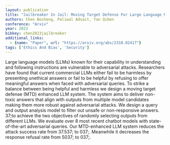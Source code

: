 ```yaml
---
layout: publication
title: "Jailbreaker In Jail: Moving Target Defense For Large Language Models"
authors: Chen Bocheng, Paliwal Advait, Yan Qiben
conference: "Arxiv"
year: 2023
bibkey: chen2023jailbreaker
additional_links:
  - {name: "Paper", url: "https://arxiv.org/abs/2310.02417"}
tags: ['Ethics And Bias', 'Security']
---
```

Large language models (LLMs) known for their capability in understanding and following instructions are vulnerable to adversarial attacks. Researchers have found that current commercial LLMs either fail to be harmless by presenting unethical answers or fail to be helpful by refusing to offer meaningful answers when faced with adversarial queries. To strike a balance between being helpful and harmless we design a moving target defense (MTD) enhanced LLM system. The system aims to deliver non-toxic answers that align with outputs from multiple model candidates making them more robust against adversarial attacks. We design a query and output analysis model to filter out unsafe or non-responsive answers. 37;to achieve the two objectives of randomly selecting outputs from different LLMs. We evaluate over 8 most recent chatbot models with state-of-the-art adversarial queries. Our MTD-enhanced LLM system reduces the attack success rate from 37.537; to 037;. Meanwhile it decreases the response refusal rate from 5037; to 037;.
